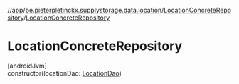 //[app](../../../index.md)/[be.pieterpletinckx.supplystorage.data.location](../index.md)/[LocationConcreteRepository](index.md)/[LocationConcreteRepository](-location-concrete-repository.md)

# LocationConcreteRepository

[androidJvm]\
constructor(locationDao: [LocationDao](../-location-dao/index.md))
